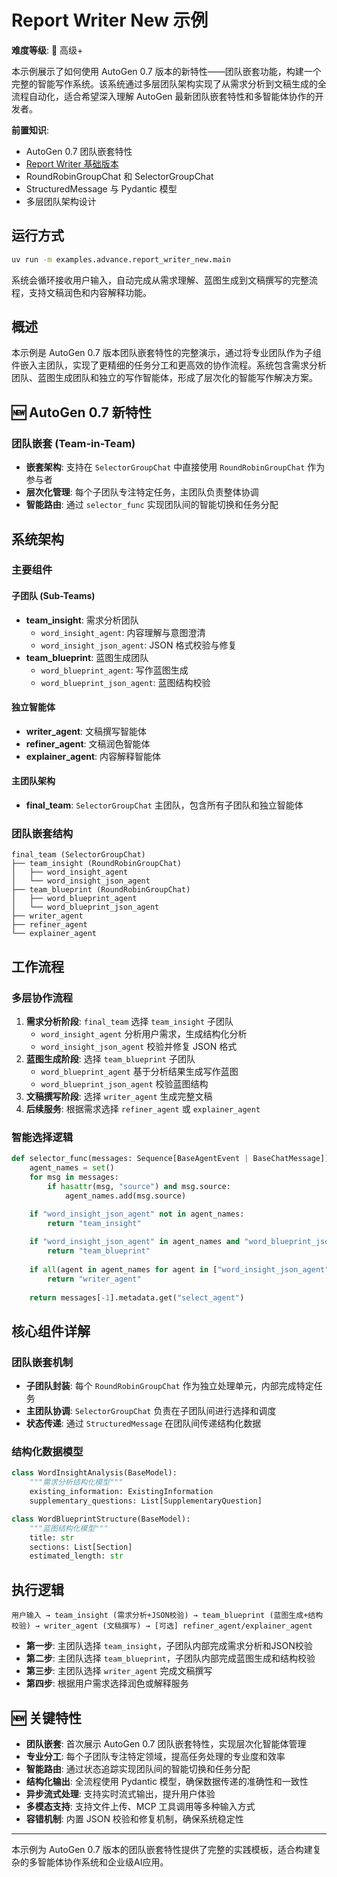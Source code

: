 # Report Writer New 示例

**难度等级**: 🔴 高级+

本示例展示了如何使用 AutoGen 0.7 版本的新特性——团队嵌套功能，构建一个完整的智能写作系统。该系统通过多层团队架构实现了从需求分析到文稿生成的全流程自动化，适合希望深入理解 AutoGen 最新团队嵌套特性和多智能体协作的开发者。

**前置知识**:
- AutoGen 0.7 团队嵌套特性
- [Report Writer 基础版本](../report_writer/README.md)
- RoundRobinGroupChat 和 SelectorGroupChat
- StructuredMessage 与 Pydantic 模型
- 多层团队架构设计

## 运行方式
```bash
uv run -m examples.advance.report_writer_new.main
```

系统会循环接收用户输入，自动完成从需求理解、蓝图生成到文稿撰写的完整流程，支持文稿润色和内容解释功能。

## 概述
本示例是 AutoGen 0.7 版本团队嵌套特性的完整演示，通过将专业团队作为子组件嵌入主团队，实现了更精细的任务分工和更高效的协作流程。系统包含需求分析团队、蓝图生成团队和独立的写作智能体，形成了层次化的智能写作解决方案。

## 🆕 AutoGen 0.7 新特性

### 团队嵌套 (Team-in-Team)
- **嵌套架构**: 支持在 `SelectorGroupChat` 中直接使用 `RoundRobinGroupChat` 作为参与者
- **层次化管理**: 每个子团队专注特定任务，主团队负责整体协调
- **智能路由**: 通过 `selector_func` 实现团队间的智能切换和任务分配


## 系统架构

### 主要组件

#### 子团队 (Sub-Teams)
- **team_insight**: 需求分析团队
  - `word_insight_agent`: 内容理解与意图澄清
  - `word_insight_json_agent`: JSON 格式校验与修复
- **team_blueprint**: 蓝图生成团队
  - `word_blueprint_agent`: 写作蓝图生成
  - `word_blueprint_json_agent`: 蓝图结构校验

#### 独立智能体
- **writer_agent**: 文稿撰写智能体
- **refiner_agent**: 文稿润色智能体
- **explainer_agent**: 内容解释智能体

#### 主团队架构
- **final_team**: `SelectorGroupChat` 主团队，包含所有子团队和独立智能体

### 团队嵌套结构
```
final_team (SelectorGroupChat)
├── team_insight (RoundRobinGroupChat)
│   ├── word_insight_agent
│   └── word_insight_json_agent
├── team_blueprint (RoundRobinGroupChat)
│   ├── word_blueprint_agent
│   └── word_blueprint_json_agent
├── writer_agent
├── refiner_agent
└── explainer_agent
```

## 工作流程

### 多层协作流程
1. **需求分析阶段**: `final_team` 选择 `team_insight` 子团队
   - `word_insight_agent` 分析用户需求，生成结构化分析
   - `word_insight_json_agent` 校验并修复 JSON 格式
2. **蓝图生成阶段**: 选择 `team_blueprint` 子团队
   - `word_blueprint_agent` 基于分析结果生成写作蓝图
   - `word_blueprint_json_agent` 校验蓝图结构
3. **文稿撰写阶段**: 选择 `writer_agent` 生成完整文稿
4. **后续服务**: 根据需求选择 `refiner_agent` 或 `explainer_agent`

### 智能选择逻辑
```python
def selector_func(messages: Sequence[BaseAgentEvent | BaseChatMessage]) -> str | None:
    agent_names = set()
    for msg in messages:
        if hasattr(msg, "source") and msg.source:
            agent_names.add(msg.source)

    if "word_insight_json_agent" not in agent_names:
        return "team_insight"
    
    if "word_insight_json_agent" in agent_names and "word_blueprint_json_agent" not in agent_names:
        return "team_blueprint"
    
    if all(agent in agent_names for agent in ["word_insight_json_agent", "word_blueprint_json_agent"]) and "writer_agent" not in agent_names:
        return "writer_agent"
    
    return messages[-1].metadata.get("select_agent")
```

## 核心组件详解

### 团队嵌套机制
- **子团队封装**: 每个 `RoundRobinGroupChat` 作为独立处理单元，内部完成特定任务
- **主团队协调**: `SelectorGroupChat` 负责在子团队间进行选择和调度
- **状态传递**: 通过 `StructuredMessage` 在团队间传递结构化数据

### 结构化数据模型
```python
class WordInsightAnalysis(BaseModel):
    """需求分析结构化模型"""
    existing_information: ExistingInformation
    supplementary_questions: List[SupplementaryQuestion]

class WordBlueprintStructure(BaseModel):
    """蓝图结构化模型"""
    title: str
    sections: List[Section]
    estimated_length: str
```

## 执行逻辑
```
用户输入 → team_insight (需求分析+JSON校验) → team_blueprint (蓝图生成+结构校验) → writer_agent (文稿撰写) → [可选] refiner_agent/explainer_agent
```

- **第一步**: 主团队选择 `team_insight`，子团队内部完成需求分析和JSON校验
- **第二步**: 主团队选择 `team_blueprint`，子团队内部完成蓝图生成和结构校验  
- **第三步**: 主团队选择 `writer_agent` 完成文稿撰写
- **第四步**: 根据用户需求选择润色或解释服务

## 🆕 关键特性

- **团队嵌套**: 首次展示 AutoGen 0.7 团队嵌套特性，实现层次化智能体管理
- **专业分工**: 每个子团队专注特定领域，提高任务处理的专业度和效率
- **智能路由**: 通过状态追踪实现团队间的智能切换和任务分配
- **结构化输出**: 全流程使用 Pydantic 模型，确保数据传递的准确性和一致性
- **异步流式处理**: 支持实时流式输出，提升用户体验
- **多模态支持**: 支持文件上传、MCP 工具调用等多种输入方式
- **容错机制**: 内置 JSON 校验和修复机制，确保系统稳定性

---

本示例为 AutoGen 0.7 版本的团队嵌套特性提供了完整的实践模板，适合构建复杂的多智能体协作系统和企业级AI应用。
